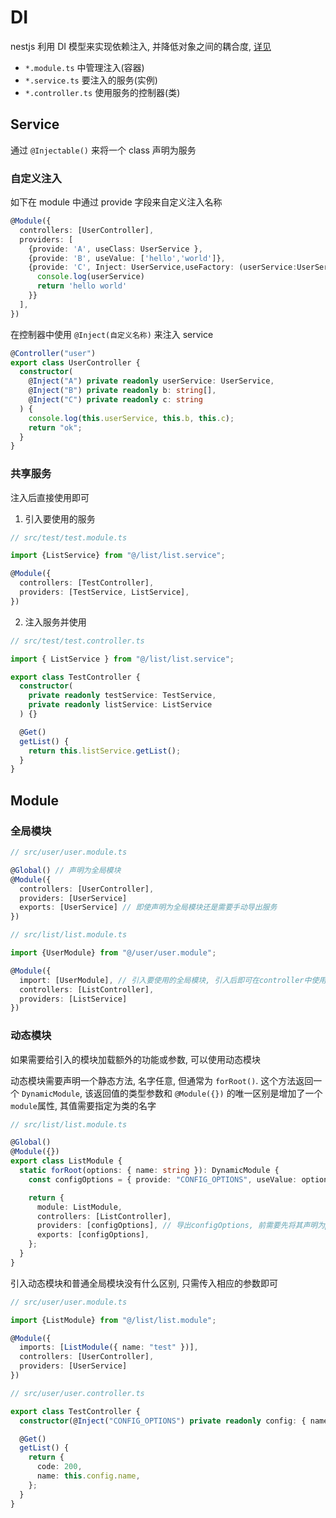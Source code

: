 # DI

nestjs 利用 DI 模型来实现依赖注入, 并降低对象之间的耦合度, [详见](../../concept/ioc.md)

- `*.module.ts` 中管理注入(容器)
- `*.service.ts` 要注入的服务(实例)
- `*.controller.ts` 使用服务的控制器(类)

## Service

通过 `@Injectable()` 来将一个 class 声明为服务

### 自定义注入

如下在 module 中通过 provide 字段来自定义注入名称

```ts
@Module({
  controllers: [UserController],
  providers: [
    {provide: 'A', useClass: UserService },
    {provide: 'B', useValue: ['hello','world']},
    {provide: 'C', Inject: UserService,useFactory: (userService:UserService) => {
      console.log(userService)
      return 'hello world'
    }}
  ],
})
```

在控制器中使用 `@Inject(自定义名称)` 来注入 service

```ts
@Controller("user")
export class UserController {
  constructor(
    @Inject("A") private readonly userService: UserService,
    @Inject("B") private readonly b: string[],
    @Inject("C") private readonly c: string
  ) {
    console.log(this.userService, this.b, this.c);
    return "ok";
  }
}
```

### 共享服务

注入后直接使用即可

1. 引入要使用的服务

```ts
// src/test/test.module.ts

import {ListService} from "@/list/list.service";

@Module({
  controllers: [TestController],
  providers: [TestService, ListService],
})
```

2. 注入服务并使用

```ts
// src/test/test.controller.ts

import { ListService } from "@/list/list.service";

export class TestController {
  constructor(
    private readonly testService: TestService,
    private readonly listService: ListService
  ) {}

  @Get()
  getList() {
    return this.listService.getList();
  }
}
```

## Module

### 全局模块

```ts
// src/user/user.module.ts

@Global() // 声明为全局模块
@Module({
  controllers: [UserController],
  providers: [UserService]
  exports: [UserService] // 即使声明为全局模块还是需要手动导出服务
})
```

```ts
// src/list/list.module.ts

import {UserModule} from "@/user/user.module";

@Module({
  import: [UserModule], // 引入要使用的全局模块, 引入后即可在controller中使用
  controllers: [ListController],
  providers: [ListService]
})
```

### 动态模块

如果需要给引入的模块加载额外的功能或参数, 可以使用动态模块

动态模块需要声明一个静态方法, 名字任意, 但通常为 `forRoot()`. 这个方法返回一个 `DynamicModule`, 该返回值的类型参数和 `@Module({})` 的唯一区别是增加了一个`module`属性, 其值需要指定为类的名字

```ts
// src/list/list.module.ts

@Global()
@Module({})
export class ListModule {
  static forRoot(options: { name: string }): DynamicModule {
    const configOptions = { provide: "CONFIG_OPTIONS", useValue: options };

    return {
      module: ListModule,
      controllers: [ListController],
      providers: [configOptions], // 导出configOptions, 前需要先将其声明为providers, 否则不能导出
      exports: [configOptions],
    };
  }
}
```

引入动态模块和普通全局模块没有什么区别, 只需传入相应的参数即可

```ts
// src/user/user.module.ts

import {ListModule} from "@/list/list.module";

@Module({
  imports: [ListModule({ name: "test" })],
  controllers: [UserController],
  providers: [UserService]
})
```

```ts
// src/user/user.controller.ts

export class TestController {
  constructor(@Inject("CONFIG_OPTIONS") private readonly config: { name: string }) {}

  @Get()
  getList() {
    return {
      code: 200,
      name: this.config.name,
    };
  }
}
```

